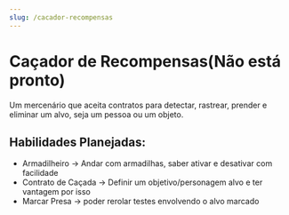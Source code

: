 ```yaml
---
slug: /cacador-recompensas
---
```


# Caçador de Recompensas(Não está pronto)
Um mercenário que aceita contratos para detectar, rastrear, prender e eliminar um alvo, seja um pessoa ou um objeto.

## Habilidades Planejadas:
- Armadilheiro → Andar com armadilhas, saber ativar e desativar com facilidade
- Contrato de Caçada → Definir um objetivo/personagem alvo e ter vantagem por isso
- Marcar Presa → poder rerolar testes envolvendo o alvo marcado
